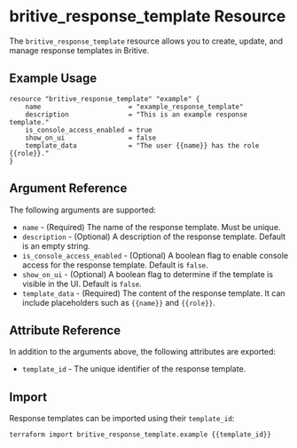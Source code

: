 # britive_response_template Resource

The `britive_response_template` resource allows you to create, update, and manage response templates in Britive.

## Example Usage

```hcl
resource "britive_response_template" "example" {
    name                      = "example_response_template"
    description               = "This is an example response template."
    is_console_access_enabled = true
    show_on_ui                = false
    template_data             = "The user {{name}} has the role {{role}}."
}
```

## Argument Reference

The following arguments are supported:

* `name` - (Required) The name of the response template. Must be unique.
* `description` - (Optional) A description of the response template. Default is an empty string.
* `is_console_access_enabled` - (Optional) A boolean flag to enable console access for the response template. Default is `false`.
* `show_on_ui` - (Optional) A boolean flag to determine if the template is visible in the UI. Default is `false`.
* `template_data` - (Required) The content of the response template. It can include placeholders such as `{{name}}` and `{{role}}`.

## Attribute Reference

In addition to the arguments above, the following attributes are exported:

* `template_id` - The unique identifier of the response template.

## Import

Response templates can be imported using their `template_id`:

```sh
terraform import britive_response_template.example {{template_id}}
```
